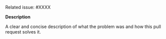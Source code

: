 Related issue: #XXXX

**Description**

A clear and concise description of what the problem was and how this pull request solves it.
